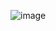 ![image](https://github.com/sylvia8813/socket/assets/145385712/71150c7d-15e4-4253-a519-f12883258bcc)
